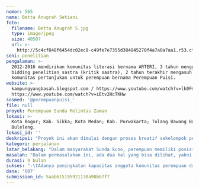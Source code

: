 ```yaml
---
nomor: 565
nama: Betta Anugrah Setiani
foto:
  filename: Betta Anugrah S.jpg
  type: image/jpeg
  size: 40507
  url: >-
    http://5c4cf848f6454dc02ec8-c49fe7e7355d384845270f4a7a0a7aa1.r53.cf2.rackcdn.com/917eb72d-151f-4a57-b6aa-8851325c1776/Betta%20Anugrah%20S.jpg
seni: penelitian
pengalaman: >-
  2012-2016 mendirikan komunitas literasi bernama ARTERI, 3 tahun menggeluti
  bidding penelitian sastra (kritik sastra), 2 tahun terakhir mengasuh sebuah
  komunitas pertunjukan untuk perempuan bernama Perempuan Puisi.
website: >-
  kampungyangbasah.blogspot.com / https://www.youtube.com/watch?v=lk0Fm1MpfYM /
  https://www.youtube.com/watch?v=iEtv2HcTKHw
sosmed: '@perempuanpuisi_'
file: null
proyek: Perempuan Sunda Melintas Zaman
lokasi: >-
  Kota Bogor; Kab. Sikka; Kota Medan; Kab. Purwakarta; Tulang Bawang Barat;
  Buleleng.
lokasi_id: ''
deskripsi: "Proyek ini akan dimulai dengan proses kreatif sekelompok perempuan yang biasanya bergerak di kegiatan pertunjukan/apresiasi puisi, kini bertindak sebagai tokoh-tokoh dalam sebuah pementasan teater. Proses produksi pementasan tidak hanya melibatkan perempuan, tetapi juga laki-laki.  Hal ini kami pilih sebagai salah satu strategi peleburan stigma. Bahwa tema yang diusung pada pementasan nanti yang merupakan tema kesetaraan gender juga adalah urusan besar bagi laki-laki. Tema ini kami pilih berdasarkan masalah yang melatarbelakangi, betapa isu kesetaraan gender dan ism keberagaman adalah isu yang tak pernah habis dibahas. Isu tersebut telah menjadi isu yang urgen untuk menjadi percatan banyak pihak. \r\nPergeseran zaman juga dinilai menjadi salah satu faktor atau fondasi bergesernya peran/posisi  perempuan di masyarakat. Satu contoh di masyarakat Sunda yang menganut prinsip hidup Tritangtu, yang sebenarnya memosisikan perempuan begitu agung dan terhormat. Begitu pula dengan masyarakat di wilayah Indonesia laina yang mungkin memiliki nilai-nilai tradisi yang baik, namun kini telah beralih 180 derajat. Kini, perempuan kerap dinomorduakan pada persoalan-persoalan publik. Bahkan tak sedikit, perempuan sendirilah yang menulis atau menunjukan pelemahan pada dirinya yang membuat orang lain menjadi terus bersikap merugikan perempuan. Misalnya dalam karya-karya tulis beberapa penulis perempuan di Jawa. Meski demikian, konstruksi gender tetap menghendaki perubahan paradigma dan perilaku lebih baik."
kategori: perjalanan
latar_belakang: "Dalam masyarakat Sunda kuno, perempuan memiliki posisi yang penting, subjek yang memberi kehidupan. Ia bukanlah sosok pelengkap bahkan sosok yang marjinal. Hal ini tercermin pada kosmologi Sunda yang memperlihatkan betapa pentingnya posisi perempuan dalam masyarakat Sunda lama. Kosmologi Sunda mengenal asas tritangtu (atau kesatuan tiga). Dalam kosmologi Sunda (tritangtu), perempuan berada pada dunia atas, sedangkan laki-laki berada di dunia bawah. Dunia tengah inilah yang mempertemukan atau menghubungkan keduanya. Kemudian dalam perkawinan tersebut menghasilkan eksistensi yang ketiga, yakni “anak”. Lanjutnya, “anak” merupakan dunia yang mengandung unsur perempuan dan laki-laki. Adapun konsep kesetaraan gender masyarakat Sunda berbeda dengan masyarakat Eropa. Konsep kesetaraan gender yang tumbuh di masyarakat Sunda berporos pada budaya.\r\nIsu terkait perempuan juga merambah dari tingginya kasus kekerasan terhadap perempuan. Data yang turut menjadi keprihatinan dari BPKK DPW PKS Provinsi Jawa Barat, tercatat sepanjang tahun 2016 yang dihimpun Komnas Perempuan, 13.602 kasus kekerasan terjadi terhadap perempuan di Indonesia. Provinsi Jawa Barat sendiri berada dalam urutan ketiga sebanyak 1.377 kasus.\r\nJika karya sastra adalah produk budaya dan representasi dari realitas, realitas perempuan Sunda kuno dapat dilihat pada karya-karya sastra lama. Peran perempuan dalam masyarakat Sunda sangat penting. Hal tersebut terlihat dari munculnya tokoh perempuan dalam sejumlah folklor, karya sastra, dan film."
masalah: "Dalam permasalahan ini, ada dua hal yang bisa dilihat, yakni (1) eksisnya perempuan dalam kosmologi Sunda dan (2) seimbangnya kedudukan perempuan dan laki-laki dalam kosmologi Sunda. Oleh sebab itu, dalam konstalasi budaya Sunda, perempuan bukanlah subjek yang subordinat dan inferior. Ia memiliki kedudukan yang sama dan memiliki daya yang sama dengan laki-laki.\r\nDari folklor dan naskah filologi yang ditulis oleh perempuan Jawa Barat,  mayoritas terlihat bagaimana perempuan Sunda kuno memiliki citra yang baik, posisi yang terhormat, dan setara dengan laki-laki. Namun, seiring berjalannya waktu, Sunda telah banyak berinteraksi dengan Islam, modernitas, budaya Barat, termasuk budaya patriarkat. Ini menyebabkan terjadi dinamika atau perubahan tertentu dalam budaya Sunda itu sendiri.\r\nPada periode tertentu (sekurang-kurangnya 1980-an) perempuan Sunda tidak lagi memiliki akses sebebas laki-laki. Perempuan Sunda sangat dibatasi untuk tidak berhubungan dengan dunia luar. Ia hanya bisa mendominasi ruang domestik saja. Faktor budaya patriarkat yang mulai masuk ke dalam kebudayaan Sunda. Melalui dua model penjajahanlah budaya itu masuk. Penjajahan yang pertama ialah penjajahan Belanda dan Jepang. Penjajahan tersebut telah mengubah pola pikir orang Sunda sedemikian rupa. Sunda yang sebelumnya menjunjung tinggi perempuan tergerus budaya asing yang menempatkan perempuan lebih rendah dari laki-laki. Penjajahan yang kedua ialah penjajahan Mataram terhadap kultur dan politik Sunda."
durasi: 9 bulan
sukses: "-\tAdanya peningkatan kapasitas anggota komunitas perempuan dalam berkarya.\r\n-\tMampu mewujudkan eksistensi dalam bentuk karya pertunjukan di ruang publik.\r\n-\tAdanya dokumentasi studi lintas budaya dalam bentuk film dokumenter.\r\n-     Tersampaikannya isu yang diangkat dalam karya pertunjukan kepada sebanyak 10.000 penonton meliputi komunitas lokal, kelompok perempuan, pelajar, dan pemerintah daerah-nasional."
dana: '607'
submission_id: 5aab615195921130a90bb7f7
---
```

